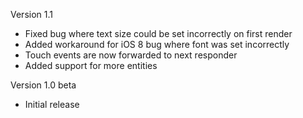 Version 1.1

- Fixed bug where text size could be set incorrectly on first render
- Added workaround for iOS 8 bug where font was set incorrectly
- Touch events are now forwarded to next responder
- Added support for more entities

Version 1.0 beta

- Initial release